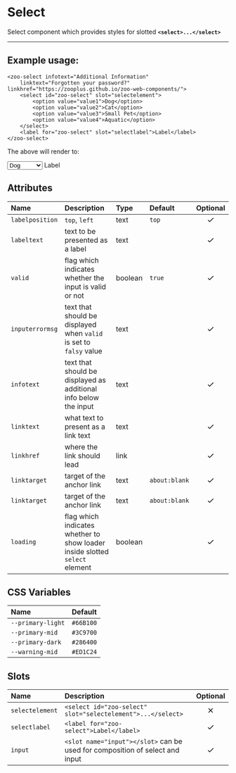 # Select

Select component which provides styles for slotted **`<select>...</select>`**

***

## Example usage:
	<zoo-select infotext="Additional Information" 
		linktext="Forgotten your password?" linkhref="https://zooplus.github.io/zoo-web-components/">
		<select id="zoo-select" slot="selectelement">
			<option value="value1">Dog</option>
			<option value="value2">Cat</option>
			<option value="value3">Small Pet</option>
			<option value="value4">Aquatic</option>
		</select>
		<label for="zoo-select" slot="selectlabel">Label</label>
	</zoo-select>

The above will render to:

<zoo-select infotext="Additional Information" linktext="Forgotten your password?" linkhref="https://zooplus.github.io/zoo-web-components/">
	<select slot="selectelement">
		<option value="value1">Dog</option>
		<option value="value2">Cat</option>
		<option value="value3">Small Pet</option>
		<option value="value4">Aquatic</option>
	</select>
	<label for="zoo-select" slot="selectlabel">Label</label>
</zoo-select>

## Attributes
|     **Name**    |           **Description**                                          | **Type** | **Default** | **Optional** | 
| :------------- | :-----------------------------------------------------------------|:--------|:-----------|:-----------:|
| `labelposition` | `top`, `left`                                                      | text     | `top`       |   <svg viewBox="0 0 24 24" width="18" height="18"><path d="M9 16.2L4.8 12l-1.4 1.4L9 19 21 7l-1.4-1.4L9 16.2z"/></svg>
| `labeltext`     | text to be presented as a label                                    | text     |             |   <svg viewBox="0 0 24 24" width="18" height="18"><path d="M9 16.2L4.8 12l-1.4 1.4L9 19 21 7l-1.4-1.4L9 16.2z"/></svg>
| `valid`         | flag which indicates whether the input is valid or not             | boolean  |   `true`    |   <svg viewBox="0 0 24 24" width="18" height="18"><path d="M9 16.2L4.8 12l-1.4 1.4L9 19 21 7l-1.4-1.4L9 16.2z"/></svg>
|`inputerrormsg`  | text that should be displayed when `valid` is set to `falsy` value | text     |             |   <svg viewBox="0 0 24 24" width="18" height="18"><path d="M9 16.2L4.8 12l-1.4 1.4L9 19 21 7l-1.4-1.4L9 16.2z"/></svg>
|   `infotext`    | text that should be displayed as additional info below the input   | text     |             |   <svg viewBox="0 0 24 24" width="18" height="18"><path d="M9 16.2L4.8 12l-1.4 1.4L9 19 21 7l-1.4-1.4L9 16.2z"/></svg>
|   `linktext`    | what text to present as a link text                                | text     |             |   <svg viewBox="0 0 24 24" width="18" height="18"><path d="M9 16.2L4.8 12l-1.4 1.4L9 19 21 7l-1.4-1.4L9 16.2z"/></svg>
|   `linkhref`    | where the link should lead                                         | link     |             |   <svg viewBox="0 0 24 24" width="18" height="18"><path d="M9 16.2L4.8 12l-1.4 1.4L9 19 21 7l-1.4-1.4L9 16.2z"/></svg>
|   `linktarget`  | target of the anchor link                                          | text     |`about:blank`|   <svg viewBox="0 0 24 24" width="18" height="18"><path d="M9 16.2L4.8 12l-1.4 1.4L9 19 21 7l-1.4-1.4L9 16.2z"/></svg>
|   `linktarget`  | target of the anchor link                                          | text     |`about:blank`|   <svg viewBox="0 0 24 24" width="18" height="18"><path d="M9 16.2L4.8 12l-1.4 1.4L9 19 21 7l-1.4-1.4L9 16.2z"/></svg>
|   `loading`     | flag which indicates whether to show loader inside slotted `select` element    | boolean     | |   <svg viewBox="0 0 24 24" width="18" height="18"><path d="M9 16.2L4.8 12l-1.4 1.4L9 19 21 7l-1.4-1.4L9 16.2z"/></svg>
## CSS Variables
|        **Name**        |   **Default**  |
| :-------------------- |:--------------|
| `--primary-light`      |    `#66B100`   |
| `--primary-mid`        |    `#3C9700`   |
| `--primary-dark`       |    `#286400`   |
| `--warning-mid`        |    `#ED1C24`   |
## Slots
|      **Name**    |           **Description**          | **Optional** | 
| :-------------- | :---------------------------------|:-----------:|
| `selectelement`  | `<select id="zoo-select" slot="selectelement">...</select>`| <svg viewBox="0 0 24 24" width="18" height="18"><path d="M19 6.4L17.6 5 12 10.6 6.4 5 5 6.4l5.6 5.6L5 17.6 6.4 19l5.6-5.6 5.6 5.6 1.4-1.4-5.6-5.6z"/></svg>
| `selectlabel`    | `<label for="zoo-select">Label</label>`| <svg viewBox="0 0 24 24" width="18" height="18"><path d="M9 16.2L4.8 12l-1.4 1.4L9 19 21 7l-1.4-1.4L9 16.2z"/></svg>
| `input`          | `<slot name="input"></slot>` can be used for composition of select and input| <svg viewBox="0 0 24 24" width="18" height="18"><path d="M9 16.2L4.8 12l-1.4 1.4L9 19 21 7l-1.4-1.4L9 16.2z"/></svg>
